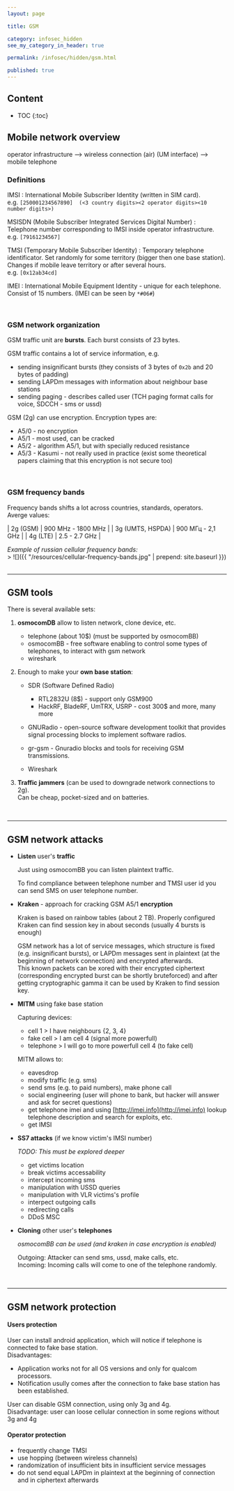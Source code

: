 ```yaml
---
layout: page

title: GSM

category: infosec_hidden
see_my_category_in_header: true

permalink: /infosec/hidden/gsm.html

published: true
---
```


<article class="markdown-body" markdown="1">

## Content

* TOC
{:toc}

## Mobile network overview

operator infrastructure --> wireless connection (air) (UM interface) --> mobile telephone

### Definitions

IMSI
: International Mobile Subscriber Identity (written in SIM card). <br>
e.g. `[250001234567890]  (<3 country digits><2 operator digits><10 number digits>)`

MSISDN (Mobile Subscriber Integrated Services Digital Number)
: Telephone number corresponding to IMSI inside operator infrastructure. <br>
e.g. `[79161234567]`

TMSI (Temporary Mobile Subscriber Identity)
: Temporary telephone identificator. Set randomly for some territory (bigger then one base station). <br>
Changes if mobile leave territory or after several hours. <br>
e.g. `[0x12ab34cd]`

IMEI
: International Mobile Equipment Identity - unique for each telephone. <br>
Consist of 15 numbers. (IMEI can be seen by `*#06#`)

<br>

### GSM network organization

GSM traffic unit are **bursts**. Each burst consists of 23 bytes.

GSM traffic contains a lot of service information, e.g.

- sending insignificant bursts (they consists of 3 bytes of `0x2b` and 20 bytes of padding)
- sending LAPDm messages with information about neighbour base stations
- sending paging - describes called user (TCH paging format calls for voice, SDCCH - sms or ussd)

GSM (2g) can use encryption. Encryption types are:

- A5/0 - no encryption
- A5/1 - most used, can be cracked
- A5/2 - algorithm A5/1, but with specially reduced resistance
- A5/3 - Kasumi - not really used in practice (exist some theoretical papers claiming that this encryption is not secure too)

<br>

### GSM frequency bands

Frequency bands shifts a lot across countries, standards, operators. <br>
Averge values:

| 2g (GSM) | 900 MHz - 1800 MHz |
| 3g (UMTS, HSPDA) | 900 МГц - 2,1 GHz |
| 4g (LTE) | 2.5 - 2.7 GHz |

<div class="spoiler"><div class="spoiler-title">
    <i>Example of russian cellular frequency bands:</i>
</div><div class="spoiler-text" markdown="1">
> ![]({{ "/resources/cellular-frequency-bands.jpg" | prepend: site.baseurl }})
</div>
</div>

<br>

---

## GSM tools

There is several available sets:

1. **osmocomDB** allow to listen network, clone device, etc.

    - telephone (about 10$) (must be supported by osmocomBB)
    - osmocomBB - free software enabling to control some types of telephones, to interact with gsm network
    - wireshark


1. Enough to make your **own base station**:

    - SDR (Software Defined Radio)

        - RTL2832U (8$) - support only GSM900
        - HackRF, BladeRF, UmTRX, USRP - cost 300$ and more, many more

    - GNURadio - open-source software development toolkit that provides signal processing blocks to implement software radios.
    - gr-gsm - Gnuradio blocks and tools for receiving GSM transmissions.
    - Wireshark


1. **Traffic jammers** (can be used to downgrade network connections to 2g). <br>
    Can be cheap, pocket-sized and on batteries.

<br>

---

## GSM network attacks

- **Listen** user's **traffic**

    Just using osmocomBB you can listen plaintext traffic.

    To find compliance between telephone number and TMSI user id you can send SMS on user telephone number.

- **Kraken** - approach for cracking GSM A5/1 **encryption**

    Kraken is based on rainbow tables (about 2 TB). Properly configured Kraken can find session key in about seconds (usually 4 bursts is enough)

    GSM network has a lot of service messages, which structure is fixed (e.g. insignificant bursts), or LAPDm messages sent in plaintext (at the beginning of network connection) and encrypted afterwards. <br>
    This known packets can be xored with their encrypted ciphertext (corresponding encrypted burst can be shortly bruteforced) and after getting cryptographic gamma it can be used by Kraken to find session key.

- **MITM** using fake base station

    Capturing devices:

    - cell 1 > I have neighbours {2, 3, 4}
    - fake cell > I am cell 4 (signal more powerfull)
    - telephone > I will go to more powerfull cell 4 (to fake cell)

    MITM allows to:

    - eavesdrop
    - modify traffic (e.g. sms)
    - send sms (e.g. to paid numbers), make phone call
    - social engineering (user will phone to bank, but hacker will answer and ask for secret questions)
    - get telephone imei and using [http://imei.info](http://imei.info) lookup telephone description and search for exploits, etc.
    - get IMSI

- **SS7 attacks** (if we know victim's IMSI number)

    *TODO: This must be explored deeper*

    - get victims location
    - break victims accessability
    - intercept incoming sms
    - manipulation with USSD queries
    - manipulation with VLR victims's profile
    - interpect outgoing calls
    - redirecting calls
    - DDoS MSC

- **Cloning** other user's **telephones**

    *osmocomBB can be used (and kraken in case encryption is enabled)* <br>

    Outgoing: Attacker can send sms, ussd, make calls, etc. <br>
    Incoming: Incoming calls will come to one of the telephone randomly.

<br>

---

## GSM network protection

#### Users protection

User can install android application, which will notice if telephone is connected to fake base station. <br>
Disadvantages:

- Application works not for all OS versions and only for qualcom processors.
- Notification usully comes after the connection to fake base station has been established.

User can disable GSM connection, using only 3g and 4g. <br>
Disadvantage: user can loose cellular connection in some regions without 3g and 4g

#### Operator protection

- frequently change TMSI
- use hopping (between wireless channels)
- randomization of insufficient bits in insufficient service messages
- do not send equal LAPDm in plaintext at the beginning of connection and in ciphertext afterwards

</article>
